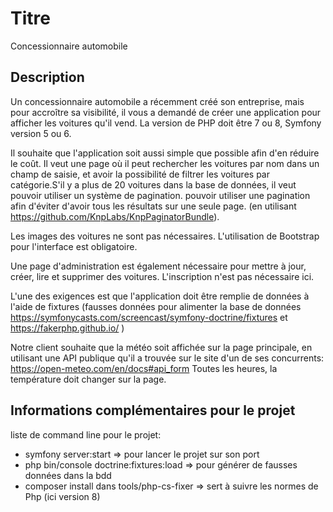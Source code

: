 # Titre
Concessionnaire automobile

## Description
Un concessionnaire automobile a récemment créé son entreprise, mais pour accroître sa visibilité, il vous a demandé de créer une application pour afficher les voitures qu'il vend. La version de PHP doit être 7 ou 8, Symfony
version 5 ou 6.

Il souhaite que l'application soit aussi simple que possible afin d'en réduire le coût. Il veut une page où il peut rechercher les voitures par nom dans un champ de saisie, et avoir la possibilité de filtrer les voitures par catégorie.S'il y a plus de 20 voitures dans la base de données, il veut pouvoir utiliser un système de pagination.
pouvoir utiliser une pagination afin d'éviter d'avoir tous les résultats sur une seule page. (en utilisant https://github.com/KnpLabs/KnpPaginatorBundle).

Les images des voitures ne sont pas nécessaires. L'utilisation de Bootstrap pour l'interface est obligatoire.

Une page d'administration est également nécessaire pour mettre à jour, créer, lire et supprimer des voitures. L'inscription n'est pas nécessaire ici.

L'une des exigences est que l'application doit être remplie de données à l'aide de fixtures (fausses données pour alimenter la base de données https://symfonycasts.com/screencast/symfony-doctrine/fixtures et
https://fakerphp.github.io/ )

Notre client souhaite que la météo soit affichée sur la page principale, en utilisant une API publique qu'il a trouvée sur le site d'un de ses concurrents: https://open-meteo.com/en/docs#api_form
Toutes les heures, la température doit changer sur la page.

## Informations complémentaires pour le projet
liste de command line pour le projet:
  - symfony server:start  => pour lancer le projet sur son port
  - php bin/console doctrine:fixtures:load => pour générer de fausses données dans la bdd
  - composer install dans tools/php-cs-fixer => sert à suivre les normes de Php (ici version 8)


